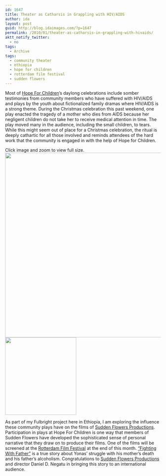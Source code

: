 ```yaml
---
id: 1647
title: Theater as Catharsis in Grappling with HIV/AIDS
author: ida
layout: post
guid: http://blog.idaimages.com/?p=1647
permalink: /2010/01/theater-as-catharsis-in-grappling-with-hivaids/
aktt_notify_twitter:
  - no
tags:
  - Archive
tags:
  - community theater
  - ethiopia
  - hope for children
  - rotterdam film festival
  - sudden flowers
---
```

Most of [Hope For Children][1]’s daylong celebrations include somber testimonies from community members who have suffered with HIV/AIDS and plays by the youth about fictionalized family dramas where HIV/AIDS is a strong theme. During the Christmas celebration this past weekend, one play enacted the tragedy of a mother who dies from AIDS because her negligent children do not take her to receive medical attention in time. The play moved many in the audience, including the small children, to tears. While this might seem out of place for a Christmas celebration, the ritual is deeply cathartic for all those involved and reminds attendees of the hard work that the community is engaged in with the help of Hope for Children.

<div class="full-image">
  Click image and zoom to view full size.<a href="{{ site.baseurl }}/images//2010/01/HFCchristmasGrid.jpg" target="_blank"><img class="size-large wp-image-1648" title="HFC Christmas Theater" src="{{ site.baseurl }}/images//2010/01/HFCchristmasGrid-733x1023.jpg" alt="" width="596" /></a>
</div>

<div class="full-image">
  <a href="http://thevisioncollective.org/fightingwithfather.html"><img class="alignleft" src="{{ site.baseurl }}/images//2010/01/fwf1.jpg" alt="" width="230" height="250" /></a>
</div>

As part of my Fulbright project here in Ethiopia, I am exploring the influence these community plays have on the films of [Sudden Flowers Productions][2]. Participation in plays at Hope For Children is one way that members of Sudden Flowers have developed the sophisticated sense of personal narrative that they draw on to produce their films. One of the films will be screened at the [Rotterdam Film Festival][3] at the end of this month. [“Fighting With Father”][4] is a true story about Yonas’ struggle with his mother’s death and his father’s alcoholism. Congratulations to [Sudden Flowers Productions][2] and director Daniel D. Negatu in bringing this story to an international audience.

 [1]: http://www.hopeforchildrenethiopia.org/
 [2]: http://www.suddenflowers.org/
 [3]: http://www.filmfestivalrotterdam.com/professionals/films/fighting-with-father/
 [4]: http://thevisioncollective.org/fightingwithfather.html